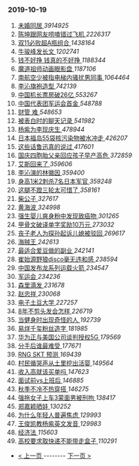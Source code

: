 ### 2019-10-19 
1. [ 未婚同居 ](https://s.weibo.com/weibo?q=%23%E6%9C%AA%E5%A9%9A%E5%90%8C%E5%B1%85%23&Refer=top) *3914925*
1. [ 陈坤跟网友唠嗑错过飞机 ](https://s.weibo.com/weibo?q=%23%E9%99%88%E5%9D%A4%E8%B7%9F%E7%BD%91%E5%8F%8B%E5%94%A0%E5%97%91%E9%94%99%E8%BF%87%E9%A3%9E%E6%9C%BA%23&Refer=top) *2226317*
1. [ 双11必败超A瓶组合 ](https://s.weibo.com/weibo?q=%23%E5%8F%8C11%E5%BF%85%E8%B4%A5%E8%B6%85A%E7%93%B6%E7%BB%84%E5%90%88%23&topic_ad=1&Refer=top) *1438164*
1. [ 牛骏峰发长文 ](https://s.weibo.com/weibo?q=%23%E7%89%9B%E9%AA%8F%E5%B3%B0%E5%8F%91%E9%95%BF%E6%96%87%23&Refer=top) *1202741*
1. [ 钱不好挣 钱真的不好挣 ](https://s.weibo.com/weibo?q=%E9%92%B1%E4%B8%8D%E5%A5%BD%E6%8C%A3%20%E9%92%B1%E7%9C%9F%E7%9A%84%E4%B8%8D%E5%A5%BD%E6%8C%A3&Refer=top) *1188344*
1. [ 魔道祖师动画眼影盘 ](https://s.weibo.com/weibo?q=%23%E9%AD%94%E9%81%93%E7%A5%96%E5%B8%88%E5%8A%A8%E7%94%BB%E7%9C%BC%E5%BD%B1%E7%9B%98%23&topic_ad=1&Refer=top) *1187106*
1. [ 南航空少被指电梯内骚扰男同事 ](https://s.weibo.com/weibo?q=%23%E5%8D%97%E8%88%AA%E7%A9%BA%E5%B0%91%E8%A2%AB%E6%8C%87%E7%94%B5%E6%A2%AF%E5%86%85%E9%AA%9A%E6%89%B0%E7%94%B7%E5%90%8C%E4%BA%8B%23&Refer=top) *1064464*
1. [ 李沁旗袍造型 ](https://s.weibo.com/weibo?q=%23%E6%9D%8E%E6%B2%81%E6%97%97%E8%A2%8D%E9%80%A0%E5%9E%8B%23&Refer=top) *742139*
1. [ 中国机长票房破26亿 ](https://s.weibo.com/weibo?q=%23%E4%B8%AD%E5%9B%BD%E6%9C%BA%E9%95%BF%E7%A5%A8%E6%88%BF%E7%A0%B426%E4%BA%BF%23&Refer=top) *553267*
1. [ 中国代表团军运会首金 ](https://s.weibo.com/weibo?q=%23%E4%B8%AD%E5%9B%BD%E4%BB%A3%E8%A1%A8%E5%9B%A2%E5%86%9B%E8%BF%90%E4%BC%9A%E9%A6%96%E9%87%91%23&Refer=top) *548788*
1. [ 财管 难 ](https://s.weibo.com/weibo?q=%E8%B4%A2%E7%AE%A1%20%E9%9A%BE&Refer=top) *548653*
1. [ 被表白时的聊天记录 ](https://s.weibo.com/weibo?q=%23%E8%A2%AB%E8%A1%A8%E7%99%BD%E6%97%B6%E7%9A%84%E8%81%8A%E5%A4%A9%E8%AE%B0%E5%BD%95%23&Refer=top) *541982*
1. [ 杨紫为李现庆生 ](https://s.weibo.com/weibo?q=%23%E6%9D%A8%E7%B4%AB%E4%B8%BA%E6%9D%8E%E7%8E%B0%E5%BA%86%E7%94%9F%23&Refer=top) *478944*
1. [ 日本福岛55袋核污染物被水冲走 ](https://s.weibo.com/weibo?q=%23%E6%97%A5%E6%9C%AC%E7%A6%8F%E5%B2%9B55%E8%A2%8B%E6%A0%B8%E6%B1%A1%E6%9F%93%E7%89%A9%E8%A2%AB%E6%B0%B4%E5%86%B2%E8%B5%B0%23&Refer=top) *426207*
1. [ 这些话鲁迅真的说过 ](https://s.weibo.com/weibo?q=%23%E8%BF%99%E4%BA%9B%E8%AF%9D%E9%B2%81%E8%BF%85%E7%9C%9F%E7%9A%84%E8%AF%B4%E8%BF%87%23&Refer=top) *417601*
1. [ 国庆四胞胎父亲回应孩子早产高危 ](https://s.weibo.com/weibo?q=%23%E5%9B%BD%E5%BA%86%E5%9B%9B%E8%83%9E%E8%83%8E%E7%88%B6%E4%BA%B2%E5%9B%9E%E5%BA%94%E5%AD%A9%E5%AD%90%E6%97%A9%E4%BA%A7%E9%AB%98%E5%8D%B1%23&Refer=top) *372859*
1. [ 艾斯回来了 ](https://s.weibo.com/weibo?q=%23%E8%89%BE%E6%96%AF%E5%9B%9E%E6%9D%A5%E4%BA%86%23&Refer=top) *359606*
1. [ 李沁演的林徽因 ](https://s.weibo.com/weibo?q=%23%E6%9D%8E%E6%B2%81%E6%BC%94%E7%9A%84%E6%9E%97%E5%BE%BD%E5%9B%A0%23&Refer=top) *359400*
1. [ 身高1米2刺杀7名日本军官 ](https://s.weibo.com/weibo?q=%23%E8%BA%AB%E9%AB%981%E7%B1%B32%E5%88%BA%E6%9D%807%E5%90%8D%E6%97%A5%E6%9C%AC%E5%86%9B%E5%AE%98%23&Refer=top) *359248*
1. [ 这腿不蹬三轮太可惜了 ](https://s.weibo.com/weibo?q=%23%E8%BF%99%E8%85%BF%E4%B8%8D%E8%B9%AC%E4%B8%89%E8%BD%AE%E5%A4%AA%E5%8F%AF%E6%83%9C%E4%BA%86%23&Refer=top) *358161*
1. [ 柴公子 ](https://s.weibo.com/weibo?q=%23%E6%9F%B4%E5%85%AC%E5%AD%90%23&Refer=top) *327617*
1. [ 黄海波 ](https://s.weibo.com/weibo?q=%23%E9%BB%84%E6%B5%B7%E6%B3%A2%23&Refer=top) *324998*
1. [ 强生婴儿爽身粉中发现致癌物 ](https://s.weibo.com/weibo?q=%23%E5%BC%BA%E7%94%9F%E5%A9%B4%E5%84%BF%E7%88%BD%E8%BA%AB%E7%B2%89%E4%B8%AD%E5%8F%91%E7%8E%B0%E8%87%B4%E7%99%8C%E7%89%A9%23&Refer=top) *301265*
1. [ 甲骨文破译单字奖励10万元 ](https://s.weibo.com/weibo?q=%23%E7%94%B2%E9%AA%A8%E6%96%87%E7%A0%B4%E8%AF%91%E5%8D%95%E5%AD%97%E5%A5%96%E5%8A%B110%E4%B8%87%E5%85%83%23&Refer=top) *273032*
1. [ 丧子老人为探孙起诉儿媳被驳回 ](https://s.weibo.com/weibo?q=%23%E4%B8%A7%E5%AD%90%E8%80%81%E4%BA%BA%E4%B8%BA%E6%8E%A2%E5%AD%99%E8%B5%B7%E8%AF%89%E5%84%BF%E5%AA%B3%E8%A2%AB%E9%A9%B3%E5%9B%9E%23&Refer=top) *269617*
1. [ 海贼王 ](https://s.weibo.com/weibo?q=%E6%B5%B7%E8%B4%BC%E7%8E%8B&Refer=top) *242613*
1. [ 最适合爱豆做的副业 ](https://s.weibo.com/weibo?q=%23%E6%9C%80%E9%80%82%E5%90%88%E7%88%B1%E8%B1%86%E5%81%9A%E7%9A%84%E5%89%AF%E4%B8%9A%23&Refer=top) *242141*
1. [ 崔始源野狼disco毫无违和感 ](https://s.weibo.com/weibo?q=%23%E5%B4%94%E5%A7%8B%E6%BA%90%E9%87%8E%E7%8B%BCdisco%E6%AF%AB%E6%97%A0%E8%BF%9D%E5%92%8C%E6%84%9F%23&Refer=top) *238594*
1. [ 中国发布龙系列运载火箭 ](https://s.weibo.com/weibo?q=%23%E4%B8%AD%E5%9B%BD%E5%8F%91%E5%B8%83%E9%BE%99%E7%B3%BB%E5%88%97%E8%BF%90%E8%BD%BD%E7%81%AB%E7%AE%AD%23&Refer=top) *234547*
1. [ 军运会 ](https://s.weibo.com/weibo?q=%E5%86%9B%E8%BF%90%E4%BC%9A&Refer=top) *234236*
1. [ 森里滴发 ](https://s.weibo.com/weibo?q=%23%E6%A3%AE%E9%87%8C%E6%BB%B4%E5%8F%91%23&Refer=top) *231678*
1. [ 赵忠祥 ](https://s.weibo.com/weibo?q=%23%E8%B5%B5%E5%BF%A0%E7%A5%A5%23&Refer=top) *230068*
1. [ 电子土豆大学 ](https://s.weibo.com/weibo?q=%23%E7%94%B5%E5%AD%90%E5%9C%9F%E8%B1%86%E5%A4%A7%E5%AD%A6%23&Refer=top) *227257*
1. [ 8年不剪头发会怎样 ](https://s.weibo.com/weibo?q=%238%E5%B9%B4%E4%B8%8D%E5%89%AA%E5%A4%B4%E5%8F%91%E4%BC%9A%E6%80%8E%E6%A0%B7%23&Refer=top) *226719*
1. [ 当健身时出现奇怪的人 ](https://s.weibo.com/weibo?q=%23%E5%BD%93%E5%81%A5%E8%BA%AB%E6%97%B6%E5%87%BA%E7%8E%B0%E5%A5%87%E6%80%AA%E7%9A%84%E4%BA%BA%23&Refer=top) *192739*
1. [ 易烊千玺粉丝造字 ](https://s.weibo.com/weibo?q=%23%E6%98%93%E7%83%8A%E5%8D%83%E7%8E%BA%E7%B2%89%E4%B8%9D%E9%80%A0%E5%AD%97%23&Refer=top) *181985*
1. [ 华为正与美国公司谈判授权5G ](https://s.weibo.com/weibo?q=%23%E5%8D%8E%E4%B8%BA%E6%AD%A3%E4%B8%8E%E7%BE%8E%E5%9B%BD%E5%85%AC%E5%8F%B8%E8%B0%88%E5%88%A4%E6%8E%88%E6%9D%835G%23&Refer=top) *179569*
1. [ 分手后谁最难受 ](https://s.weibo.com/weibo?q=%23%E5%88%86%E6%89%8B%E5%90%8E%E8%B0%81%E6%9C%80%E9%9A%BE%E5%8F%97%23&Refer=top) *177671*
1. [ RNG SKT 预测 ](https://s.weibo.com/weibo?q=RNG%20SKT%20%E9%A2%84%E6%B5%8B&Refer=top) *169439*
1. [ 村民循哭声从土里挖出活婴 ](https://s.weibo.com/weibo?q=%23%E6%9D%91%E6%B0%91%E5%BE%AA%E5%93%AD%E5%A3%B0%E4%BB%8E%E5%9C%9F%E9%87%8C%E6%8C%96%E5%87%BA%E6%B4%BB%E5%A9%B4%23&Refer=top) *149564*
1. [ 收入高就该买单吗 ](https://s.weibo.com/weibo?q=%23%E6%94%B6%E5%85%A5%E9%AB%98%E5%B0%B1%E8%AF%A5%E4%B9%B0%E5%8D%95%E5%90%97%23&Refer=top) *147623*
1. [ 面试前vs上班后 ](https://s.weibo.com/weibo?q=%23%E9%9D%A2%E8%AF%95%E5%89%8Dvs%E4%B8%8A%E7%8F%AD%E5%90%8E%23&Refer=top) *146885*
1. [ 秋季不冷不热穿搭 ](https://s.weibo.com/weibo?q=%23%E7%A7%8B%E5%AD%A3%E4%B8%8D%E5%86%B7%E4%B8%8D%E7%83%AD%E7%A9%BF%E6%90%AD%23&Refer=top) *146275*
1. [ 强拖女子上车3蒙面男被刑拘 ](https://s.weibo.com/weibo?q=%23%E5%BC%BA%E6%8B%96%E5%A5%B3%E5%AD%90%E4%B8%8A%E8%BD%A63%E8%92%99%E9%9D%A2%E7%94%B7%E8%A2%AB%E5%88%91%E6%8B%98%23&Refer=top) *138417*
1. [ 郑嘉颖晒娃 ](https://s.weibo.com/weibo?q=%23%E9%83%91%E5%98%89%E9%A2%96%E6%99%92%E5%A8%83%23&Refer=top) *130252*
1. [ 为什么年轻人普遍焦虑 ](https://s.weibo.com/weibo?q=%23%E4%B8%BA%E4%BB%80%E4%B9%88%E5%B9%B4%E8%BD%BB%E4%BA%BA%E6%99%AE%E9%81%8D%E7%84%A6%E8%99%91%23&Refer=top) *129993*
1. [ 王俊凯教杨紫英文发音 ](https://s.weibo.com/weibo?q=%23%E7%8E%8B%E4%BF%8A%E5%87%AF%E6%95%99%E6%9D%A8%E7%B4%AB%E8%8B%B1%E6%96%87%E5%8F%91%E9%9F%B3%23&Refer=top) *129983*
1. [ 经济法 ](https://s.weibo.com/weibo?q=%E7%BB%8F%E6%B5%8E%E6%B3%95&Refer=top) *115603*
1. [ 高校要求取快递不能带走盒子 ](https://s.weibo.com/weibo?q=%23%E9%AB%98%E6%A0%A1%E8%A6%81%E6%B1%82%E5%8F%96%E5%BF%AB%E9%80%92%E4%B8%8D%E8%83%BD%E5%B8%A6%E8%B5%B0%E7%9B%92%E5%AD%90%23&Refer=top) *110291* 

- [ < 上一页 ](https://github.com/able8/weibo-hot-record/blob/master/2019-10-18.md) -------- [ 下一页 > ](https://github.com/able8/weibo-hot-record/blob/master/2019-10-20.md)